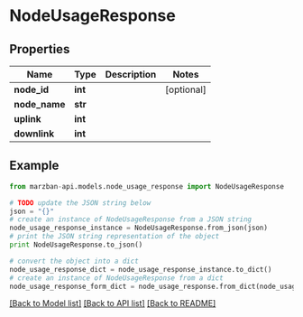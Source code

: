 # NodeUsageResponse


## Properties

Name | Type | Description | Notes
------------ | ------------- | ------------- | -------------
**node_id** | **int** |  | [optional] 
**node_name** | **str** |  | 
**uplink** | **int** |  | 
**downlink** | **int** |  | 

## Example

```python
from marzban-api.models.node_usage_response import NodeUsageResponse

# TODO update the JSON string below
json = "{}"
# create an instance of NodeUsageResponse from a JSON string
node_usage_response_instance = NodeUsageResponse.from_json(json)
# print the JSON string representation of the object
print NodeUsageResponse.to_json()

# convert the object into a dict
node_usage_response_dict = node_usage_response_instance.to_dict()
# create an instance of NodeUsageResponse from a dict
node_usage_response_form_dict = node_usage_response.from_dict(node_usage_response_dict)
```
[[Back to Model list]](../README.md#documentation-for-models) [[Back to API list]](../README.md#documentation-for-api-endpoints) [[Back to README]](../README.md)


